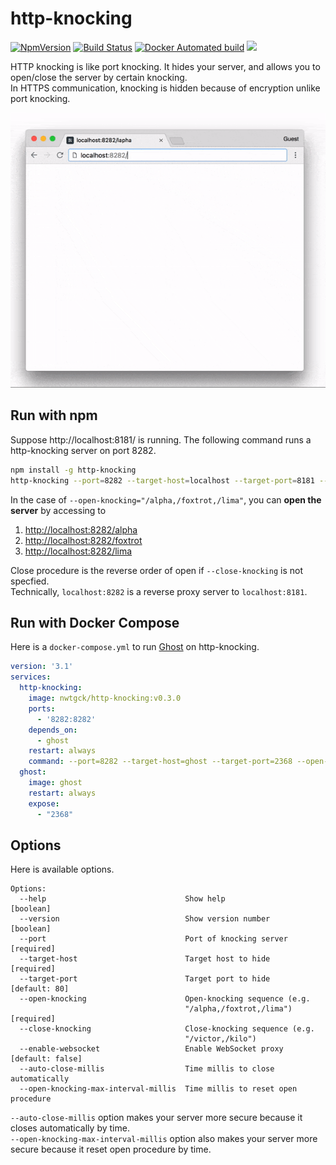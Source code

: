 # http-knocking

[![NpmVersion](https://img.shields.io/npm/v/http-knocking.svg)](https://www.npmjs.com/package/http-knocking)
 [![Build Status](https://travis-ci.com/nwtgck/http-knocking.svg?branch=develop)](https://travis-ci.com/nwtgck/http-knocking) [![Docker Automated build](https://img.shields.io/docker/automated/nwtgck/http-knocking.svg)](https://hub.docker.com/r/nwtgck/http-knocking/) [![](https://images.microbadger.com/badges/image/nwtgck/http-knocking.svg)](https://microbadger.com/images/nwtgck/http-knocking "Get your own image badge on microbadger.com")

HTTP knocking is like port knocking. It hides your server, and allows you to open/close the server by certain knocking.   
In HTTPS communication, knocking is hidden because of encryption unlike port knocking.

![demo1](demo_images/demo1.gif)

## Run with npm

Suppose http://localhost:8181/ is running. The following command runs a http-knocking server on port 8282.

```bash
npm install -g http-knocking
http-knocking --port=8282 --target-host=localhost --target-port=8181 --open-knocking="/alpha,/foxtrot,/lima"
```

In the case of `--open-knocking="/alpha,/foxtrot,/lima"`, you can **open the server** by accessing to

1. <http://localhost:8282/alpha>
1. <http://localhost:8282/foxtrot>
1. <http://localhost:8282/lima>  

Close procedure is the reverse order of open if `--close-knocking` is not specfied.  
Technically, `localhost:8282` is a reverse proxy server to `localhost:8181`.


## Run with Docker Compose

Here is a `docker-compose.yml` to run [Ghost](https://ghost.org/) on http-knocking.

```yaml
version: '3.1'
services:
  http-knocking:
    image: nwtgck/http-knocking:v0.3.0
    ports:
      - '8282:8282'
    depends_on:
      - ghost
    restart: always
    command: --port=8282 --target-host=ghost --target-port=2368 --open-knocking="/alpha,/foxtrot,/lima"
  ghost:
    image: ghost
    restart: always
    expose:
      - "2368"
```

## Options

Here is available options.

```
Options:
  --help                               Show help                       [boolean]
  --version                            Show version number             [boolean]
  --port                               Port of knocking server        [required]
  --target-host                        Target host to hide            [required]
  --target-port                        Target port to hide         [default: 80]
  --open-knocking                      Open-knocking sequence (e.g.
                                       "/alpha,/foxtrot,/lima")       [required]
  --close-knocking                     Close-knocking sequence (e.g.
                                       "/victor,/kilo")
  --enable-websocket                   Enable WebSocket proxy   [default: false]
  --auto-close-millis                  Time millis to close automatically
  --open-knocking-max-interval-millis  Time millis to reset open procedure
```

 `--auto-close-millis` option makes your server more secure because it closes automatically by time.  
 `--open-knocking-max-interval-millis` option also makes your server more secure because it reset open procedure by time.